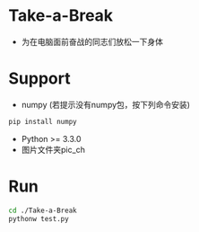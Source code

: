 # Take-a-Break
* 为在电脑面前奋战的同志们放松一下身体
# Support
* numpy (若提示没有numpy包，按下列命令安装)
```Bash
pip install numpy
```
* Python >= 3.3.0
* 图片文件夹pic_ch
# Run
```Bash
cd ./Take-a-Break
pythonw test.py
```

